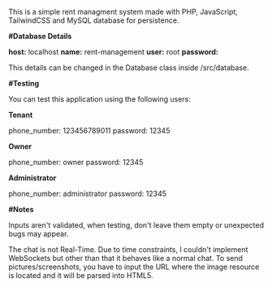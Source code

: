 This is a simple rent managment system made with PHP, JavaScript, TailwindCSS and MySQL database for persistence.

**#Database Details**

**host:** localhost
**name:** rent-management
**user:** root
**password:**

This details can be changed in the Database class inside /src/database.

**#Testing**

You can test this application using the following users:

**Tenant**

phone_number: 123456789011
password: 12345

**Owner**

phone_number: owner
password: 12345

**Administrator**

phone_number: administrator
password: 12345

**#Notes**

Inputs aren't validated, when testing, don't leave them empty or unexpected bugs may appear.

The chat is not Real-Time. Due to time constraints, I couldn't implement WebSockets but other than that it behaves like a normal chat. To send pictures/screenshots, you have to input the URL where the image resource is located and it will be parsed into HTML5.

